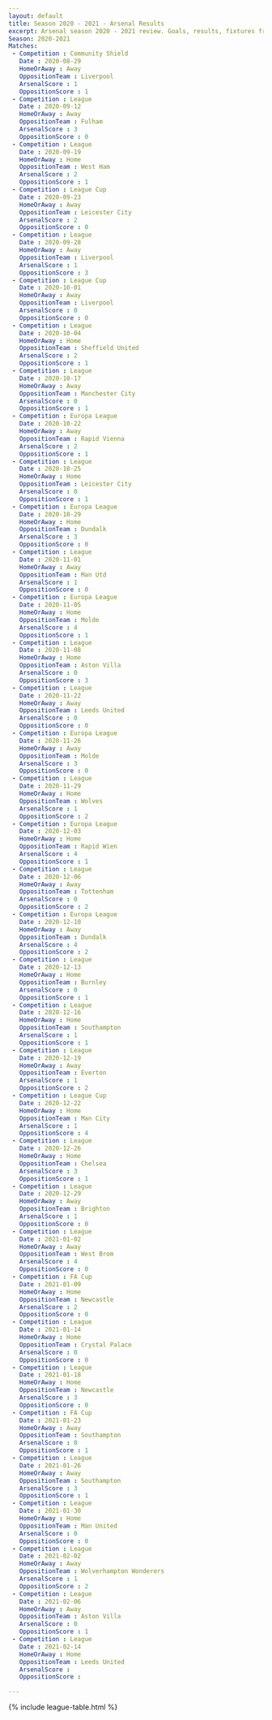```yaml
---
layout: default
title: Season 2020 - 2021 - Arsenal Results
excerpt: Arsenal season 2020 - 2021 review. Goals, results, fixtures from the 2020 - 2021 season on History of Arsenal Football Club
Season: 2020-2021
Matches:
 - Competition : Community Shield
   Date : 2020-08-29
   HomeOrAway : Away
   OppositionTeam : Liverpool
   ArsenalScore : 1
   OppositionScore : 1 
 - Competition : League
   Date : 2020-09-12
   HomeOrAway : Away
   OppositionTeam : Fulham
   ArsenalScore : 3
   OppositionScore : 0 
 - Competition : League
   Date : 2020-09-19
   HomeOrAway : Home
   OppositionTeam : West Ham
   ArsenalScore : 2
   OppositionScore : 1  
 - Competition : League Cup
   Date : 2020-09-23
   HomeOrAway : Away
   OppositionTeam : Leicester City
   ArsenalScore : 2
   OppositionScore : 0 
 - Competition : League
   Date : 2020-09-28
   HomeOrAway : Away
   OppositionTeam : Liverpool
   ArsenalScore : 1
   OppositionScore : 3 
 - Competition : League Cup
   Date : 2020-10-01
   HomeOrAway : Away
   OppositionTeam : Liverpool
   ArsenalScore : 0
   OppositionScore : 0 
 - Competition : League
   Date : 2020-10-04
   HomeOrAway : Home
   OppositionTeam : Sheffield United
   ArsenalScore : 2
   OppositionScore : 1
 - Competition : League
   Date : 2020-10-17
   HomeOrAway : Away
   OppositionTeam : Manchester City
   ArsenalScore : 0
   OppositionScore : 1
 - Competition : Europa League
   Date : 2020-10-22
   HomeOrAway : Away
   OppositionTeam : Rapid Vienna
   ArsenalScore : 2
   OppositionScore : 1
 - Competition : League
   Date : 2020-10-25
   HomeOrAway : Home
   OppositionTeam : Leicester City
   ArsenalScore : 0
   OppositionScore : 1
 - Competition : Europa League
   Date : 2020-10-29
   HomeOrAway : Home
   OppositionTeam : Dundalk
   ArsenalScore : 3
   OppositionScore : 0
 - Competition : League
   Date : 2020-11-01
   HomeOrAway : Away
   OppositionTeam : Man Utd
   ArsenalScore : 1
   OppositionScore : 0
 - Competition : Europa League
   Date : 2020-11-05
   HomeOrAway : Home
   OppositionTeam : Molde
   ArsenalScore : 4
   OppositionScore : 1
 - Competition : League
   Date : 2020-11-08
   HomeOrAway : Home
   OppositionTeam : Aston Villa
   ArsenalScore : 0
   OppositionScore : 3
 - Competition : League
   Date : 2020-11-22
   HomeOrAway : Away
   OppositionTeam : Leeds United
   ArsenalScore : 0
   OppositionScore : 0
 - Competition : Europa League
   Date : 2020-11-26
   HomeOrAway : Away
   OppositionTeam : Molde
   ArsenalScore : 3
   OppositionScore : 0
 - Competition : League
   Date : 2020-11-29
   HomeOrAway : Home
   OppositionTeam : Wolves
   ArsenalScore : 1
   OppositionScore : 2
 - Competition : Europa League
   Date : 2020-12-03
   HomeOrAway : Home
   OppositionTeam : Rapid Wien
   ArsenalScore : 4
   OppositionScore : 1
 - Competition : League
   Date : 2020-12-06
   HomeOrAway : Away
   OppositionTeam : Tottenham
   ArsenalScore : 0
   OppositionScore : 2
 - Competition : Europa League
   Date : 2020-12-10
   HomeOrAway : Away
   OppositionTeam : Dundalk
   ArsenalScore : 4
   OppositionScore : 2
 - Competition : League
   Date : 2020-12-13
   HomeOrAway : Home
   OppositionTeam : Burnley
   ArsenalScore : 0
   OppositionScore : 1
 - Competition : League
   Date : 2020-12-16
   HomeOrAway : Home
   OppositionTeam : Southampton
   ArsenalScore : 1
   OppositionScore : 1
 - Competition : League
   Date : 2020-12-19
   HomeOrAway : Away
   OppositionTeam : Everton
   ArsenalScore : 1
   OppositionScore : 2
 - Competition : League Cup
   Date : 2020-12-22
   HomeOrAway : Home
   OppositionTeam : Man City
   ArsenalScore : 1
   OppositionScore : 4
 - Competition : League
   Date : 2020-12-26
   HomeOrAway : Home
   OppositionTeam : Chelsea
   ArsenalScore : 3
   OppositionScore : 1 
 - Competition : League
   Date : 2020-12-29
   HomeOrAway : Away
   OppositionTeam : Brighton
   ArsenalScore : 1
   OppositionScore : 0 
 - Competition : League
   Date : 2021-01-02
   HomeOrAway : Away
   OppositionTeam : West Brom
   ArsenalScore : 4
   OppositionScore : 0 
 - Competition : FA Cup
   Date : 2021-01-09
   HomeOrAway : Home
   OppositionTeam : Newcastle
   ArsenalScore : 2
   OppositionScore : 0 
 - Competition : League
   Date : 2021-01-14
   HomeOrAway : Home
   OppositionTeam : Crystal Palace
   ArsenalScore : 0
   OppositionScore : 0 
 - Competition : League
   Date : 2021-01-18
   HomeOrAway : Home
   OppositionTeam : Newcastle
   ArsenalScore : 3
   OppositionScore : 0 
 - Competition : FA Cup
   Date : 2021-01-23
   HomeOrAway : Away
   OppositionTeam : Southampton
   ArsenalScore : 0
   OppositionScore : 1 
 - Competition : League
   Date : 2021-01-26
   HomeOrAway : Away
   OppositionTeam : Southampton
   ArsenalScore : 3
   OppositionScore : 1  
 - Competition : League
   Date : 2021-01-30
   HomeOrAway : Home
   OppositionTeam : Man United
   ArsenalScore : 0
   OppositionScore : 0  
 - Competition : League
   Date : 2021-02-02
   HomeOrAway : Away
   OppositionTeam : Wolverhampton Wonderers
   ArsenalScore : 1
   OppositionScore : 2  
 - Competition : League
   Date : 2021-02-06
   HomeOrAway : Away
   OppositionTeam : Aston Villa
   ArsenalScore : 0
   OppositionScore : 1  
 - Competition : League
   Date : 2021-02-14
   HomeOrAway : Home
   OppositionTeam : Leeds United
   ArsenalScore : 
   OppositionScore :  

---
```




{% include league-table.html %}

